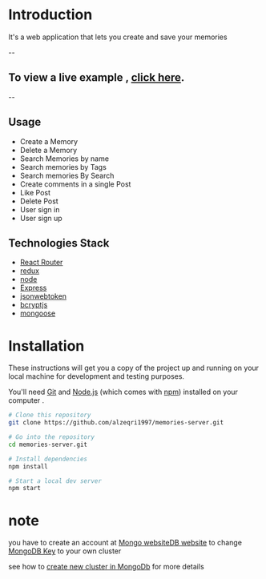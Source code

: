 # Introduction
It's a web application that lets you create and save your memories 

--
## To view a live example , **[click here](https://memories-server-2021.herokuapp.com/posts?page=1)**.
--

## Usage
- Create a Memory
- Delete a Memory
- Search Memories by name
- Search memories by Tags
- Search memories By Search
- Create comments in a single Post
- Like Post
- Delete Post
- User sign in
- User sign up

## Technologies Stack
- [React Router](https://reactrouter.com/)
- [redux](https://redux.js.org/)
- [node](https://nodejs.org/en/) 
- [Express](http://expressjs.com/) 
- [jsonwebtoken](https://www.npmjs.com/package/jsonwebtoken) 
- [bcryptjs](https://www.npmjs.com/package/bcryptjs) 
- [mongoose](https://mongoosejs.com/) 

 # Installation
These instructions will get you a copy of the project up and running on your local machine for development and testing purposes.

You'll need [Git](https://git-scm.com) and [Node.js](https://nodejs.org/en/download/) (which comes with [npm](http://npmjs.com)) installed on your computer .

```bash
# Clone this repository
git clone https://github.com/alzeqri1997/memories-server.git

# Go into the repository
cd memories-server.git

# Install dependencies
npm install

# Start a local dev server
npm start
```

# note 
you have to create an account at [Mongo websiteDB website]() to change [MongoDB Key]() to your own cluster 

see how to [create new cluster in MongoDb](https://www.mongodb.com/basics/clusters/mongodb-cluster-setup) for more details